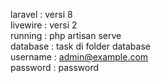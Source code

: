 laravel  : versi 8 <Br>
livewire : versi 2 <Br>
running   : php artisan serve <br>
database : task di folder database <br> 
username : admin@example.com <Br>
password : password
